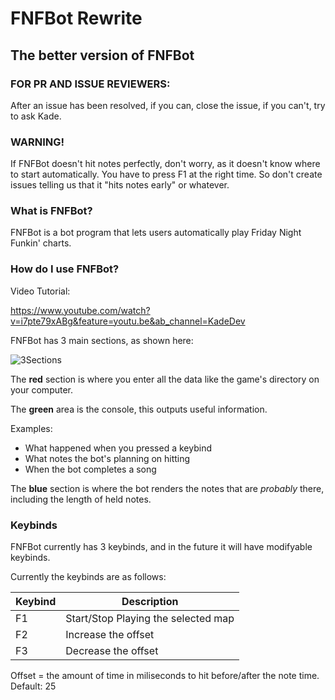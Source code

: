 # FNFBot Rewrite
## The better version of FNFBot

### FOR PR AND ISSUE REVIEWERS:
After an issue has been resolved, if you can, close the issue, if you can't, try to ask Kade.

### WARNING!

If FNFBot doesn't hit notes perfectly, don't worry, as it doesn't know where to start automatically. You have to press F1 at the right time. So don't create issues telling us that it "hits notes early" or whatever.

### What is FNFBot?

FNFBot is a bot program that lets users automatically play Friday Night Funkin' charts.

### How do I use FNFBot?

Video Tutorial:

https://www.youtube.com/watch?v=i7pte79xABg&feature=youtu.be&ab_channel=KadeDev

FNFBot has 3 main sections, as shown here:


![3Sections](https://i.imgur.com/fwlUZPg.png)


The **red** section is where you enter all the data like the game's directory on your computer.


The **green** area is the console, this outputs useful information.

Examples:

- What happened when you pressed a keybind
- What notes the bot's planning on hitting
- When the bot completes a song

The **blue** section is where the bot renders the notes that are *probably* there, including the length of held notes.

### Keybinds
FNFBot currently has 3 keybinds, and in the future it will have modifyable keybinds.

Currently the keybinds are as follows:

| Keybind      | Description |
| ----------- | ----------- |
| F1      | Start/Stop Playing the selected map       |
| F2   | Increase the offset        |
| F3   | Decrease the offset        |

Offset = the amount of time in miliseconds to hit before/after the note time.
Default: 25
